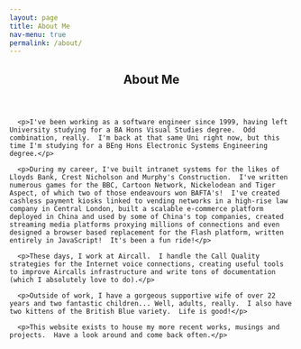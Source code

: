 ```yaml
---
layout: page
title: About Me
nav-menu: true
permalink: /about/
---
```


<!-- Main -->
<div id="main" class="alt">

  <!-- One -->
  <section id="one">
    <div class="inner">
      <header class="major">
        <h1>About Me</h1>
      </header>

      <p>I've been working as a software engineer since 1999, having left University studying for a BA Hons Visual Studies degree.  Odd combination, really.  I'm back at that same Uni right now, but this time I'm studying for a BEng Hons Electronic Systems Engineering degree.</p>

      <p>During my career, I've built intranet systems for the likes of Lloyds Bank, Crest Nicholson and Murphy's Construction.  I've written numerous games for the BBC, Cartoon Network, Nickelodean and Tiger Aspect, of which two of those endeavours won BAFTA's!  I've created cashless payment kiosks linked to vending networks in a high-rise law company in Central London, built a scalable e-commerce platform deployed in China and used by some of China's top companies, created streaming media platforms proxying millions of connections and even designed a browser based replacement for the Flash platform, written entirely in JavaScript!  It's been a fun ride!</p>

      <p>These days, I work at Aircall.  I handle the Call Quality strategies for the Internet voice connections, creating useful tools to improve Aircalls infrastructure and write tons of documentation (which I absolutely love to do).</p>

      <p>Outside of work, I have a gorgeous supportive wife of over 22 years and two fantastic children... Well, adults, really.  I also have two kittens of the British Blue variety.  Life is good!</p>

      <p>This website exists to house my more recent works, musings and projects.  Have a look around and come back often.</p>

  </div>
  </section>
  <!-- End One -->

</div>
